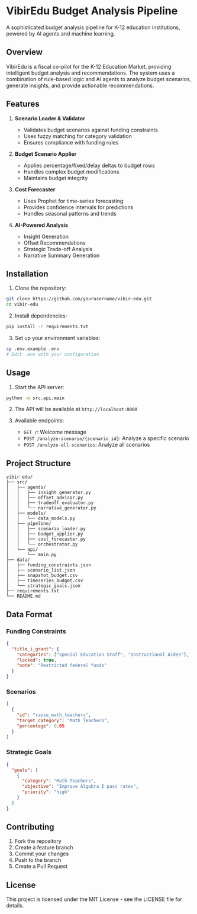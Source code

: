 # VibirEdu Budget Analysis Pipeline

A sophisticated budget analysis pipeline for K-12 education institutions, powered by AI agents and machine learning.

## Overview

VibirEdu is a fiscal co-pilot for the K-12 Education Market, providing intelligent budget analysis and recommendations. The system uses a combination of rule-based logic and AI agents to analyze budget scenarios, generate insights, and provide actionable recommendations.

## Features

1. **Scenario Loader & Validator**
   - Validates budget scenarios against funding constraints
   - Uses fuzzy matching for category validation
   - Ensures compliance with funding rules

2. **Budget Scenario Applier**
   - Applies percentage/fixed/delay deltas to budget rows
   - Handles complex budget modifications
   - Maintains budget integrity

3. **Cost Forecaster**
   - Uses Prophet for time-series forecasting
   - Provides confidence intervals for predictions
   - Handles seasonal patterns and trends

4. **AI-Powered Analysis**
   - Insight Generation
   - Offset Recommendations
   - Strategic Trade-off Analysis
   - Narrative Summary Generation

## Installation

1. Clone the repository:
```bash
git clone https://github.com/yourusername/vibir-edu.git
cd vibir-edu
```

2. Install dependencies:
```bash
pip install -r requirements.txt
```

3. Set up your environment variables:
```bash
cp .env.example .env
# Edit .env with your configuration
```

## Usage

1. Start the API server:
```bash
python -m src.api.main
```

2. The API will be available at `http://localhost:8000`

3. Available endpoints:
   - `GET /`: Welcome message
   - `POST /analyze-scenario/{scenario_id}`: Analyze a specific scenario
   - `POST /analyze-all-scenarios`: Analyze all scenarios

## Project Structure

```
vibir-edu/
├── src/
│   ├── agents/
│   │   ├── insight_generator.py
│   │   ├── offset_advisor.py
│   │   ├── tradeoff_evaluator.py
│   │   └── narrative_generator.py
│   ├── models/
│   │   └── data_models.py
│   ├── pipeline/
│   │   ├── scenario_loader.py
│   │   ├── budget_applier.py
│   │   ├── cost_forecaster.py
│   │   └── orchestrator.py
│   └── api/
│       └── main.py
├── data/
│   ├── funding_constraints.json
│   ├── scenario_list.json
│   ├── snapshot_budget.csv
│   ├── timeseries_budget.csv
│   └── strategic_goals.json
├── requirements.txt
└── README.md
```

## Data Format

### Funding Constraints
```json
{
  "title_i_grant": {
    "categories": ["Special Education Staff", "Instructional Aides"],
    "locked": true,
    "note": "Restricted federal funds"
  }
}
```

### Scenarios
```json
[
  {
    "id": "raise_math_teachers",
    "target_category": "Math Teachers",
    "percentage": 0.05
  }
]
```

### Strategic Goals
```json
{
  "goals": [
    {
      "category": "Math Teachers",
      "objective": "Improve Algebra I pass rates",
      "priority": "high"
    }
  ]
}
```

## Contributing

1. Fork the repository
2. Create a feature branch
3. Commit your changes
4. Push to the branch
5. Create a Pull Request

## License

This project is licensed under the MIT License - see the LICENSE file for details.